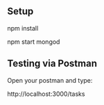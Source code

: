 ## Setup

npm install

npm start
mongod


## Testing via Postman

Open your postman and type:

http://localhost:3000/tasks

